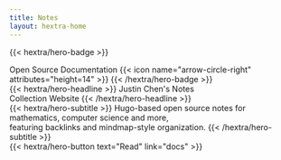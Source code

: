 ```yaml
---
title: Notes
layout: hextra-home
---
```


{{< hextra/hero-badge >}}
  <div class="hx-w-2 hx-h-2 hx-rounded-full hx-bg-primary-400"></div>
  <span>Open Source Documentation</span>
  {{< icon name="arrow-circle-right" attributes="height=14" >}}
{{< /hextra/hero-badge >}}

<div class="hx-mt-6 hx-mb-6">
{{< hextra/hero-headline >}}
  Justin Chen's Notes&nbsp;<br class="sm:hx-block hx-hidden" />
  Collection Website
{{< /hextra/hero-headline >}}
</div>

<div class="hx-mb-12">
{{< hextra/hero-subtitle >}}
  Hugo-based open source notes for mathematics, computer science and more, &nbsp;<br class="sm:hx-block hx-hidden" />
  featuring backlinks and mindmap-style organization.
{{< /hextra/hero-subtitle >}}
</div>

<div class="hx-mb-6">
{{< hextra/hero-button text="Read" link="docs" >}}
</div>
